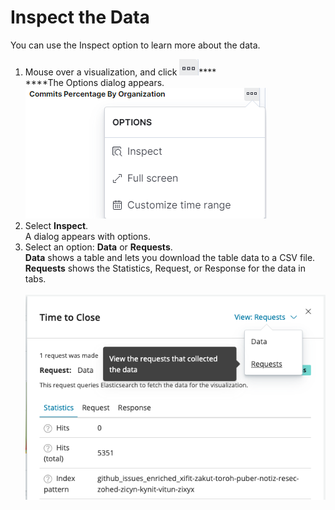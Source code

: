 # Inspect the Data

You can use the Inspect option to learn more about the data.

1. Mouse over a visualization, and click ![](../../.gitbook/assets/18088179.png)****\
   ****The Options dialog appears.\
    ![](<../../.gitbook/assets/inspect data.png>) 
2. Select **Inspect**.\
   A dialog appears with options.
3. Select an option: **Data** or **Requests**.\
   **Data** shows a table and lets you download the table data to a CSV file.\
   **Requests** shows the Statistics, Request, or Response for the data in tabs.\
   \
   ![](../../.gitbook/assets/18088181.png)
